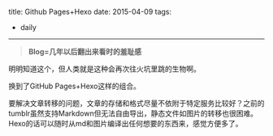 title: Github Pages+Hexo
date: 2015-04-09
tags:
- daily
---

> **Blog=几年以后翻出来看时的羞耻感**

明明知道这个，但人类就是这种会再次往火坑里跳的生物啊。

换到了GitHub Pages+Hexo这样的组合。

要解决文章转移的问题，文章的存储和格式尽量不依附于特定服务比较好？之前的tumblr虽然支持Markdown但无法自由导出，静态文件如图片的转移也很困难。Hexo的话可以随时从md和图片编译出任何想要的东西来，感觉方便多了。